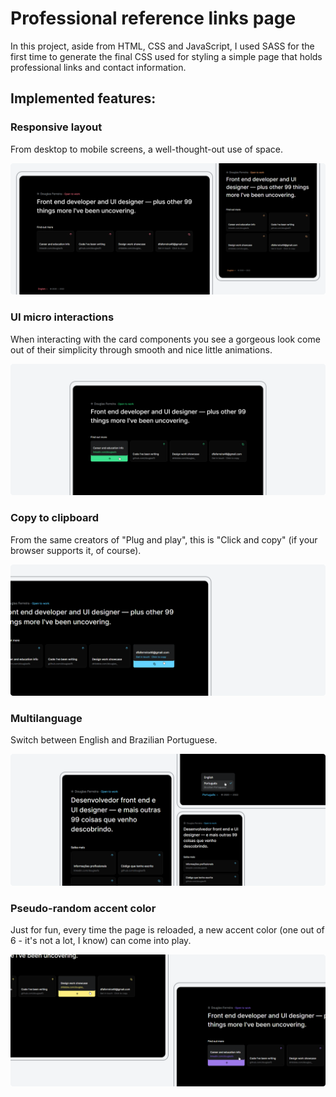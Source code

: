 # Professional reference links page

In this project, aside from HTML, CSS and JavaScript, I used SASS for the first time to generate the final CSS used for styling a simple page that holds professional links and contact information. 

## Implemented features:

### **Responsive layout**

From desktop to mobile screens, a well-thought-out use of space.

<img src=".github/responsiveness.png">

<br>

### **UI micro interactions**

When interacting with the card components you see a gorgeous look come out of their simplicity through smooth and nice little animations.

<img src=".github/interactions.png">

<br>

### **Copy to clipboard**

From the same creators of "Plug and play", this is "Click and copy" (if your browser supports it, of course).

<img src=".github/click-to-copy.png">

<br>

### **Multilanguage**

Switch between English and Brazilian Portuguese.

<img src=".github/language.png">

<br>

### **Pseudo-random accent color**

Just for fun, every time the page is reloaded, a new accent color (one out of 6 - it's not a lot, I know) can come into play.

<img src=".github/colors.png">

<br>
